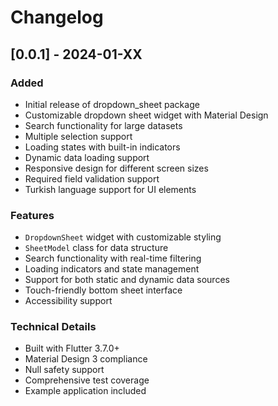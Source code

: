 # Changelog

## [0.0.1] - 2024-01-XX

### Added
- Initial release of dropdown_sheet package
- Customizable dropdown sheet widget with Material Design
- Search functionality for large datasets
- Multiple selection support
- Loading states with built-in indicators
- Dynamic data loading support
- Responsive design for different screen sizes
- Required field validation support
- Turkish language support for UI elements

### Features
- `DropdownSheet` widget with customizable styling
- `SheetModel` class for data structure
- Search functionality with real-time filtering
- Loading indicators and state management
- Support for both static and dynamic data sources
- Touch-friendly bottom sheet interface
- Accessibility support

### Technical Details
- Built with Flutter 3.7.0+
- Material Design 3 compliance
- Null safety support
- Comprehensive test coverage
- Example application included
